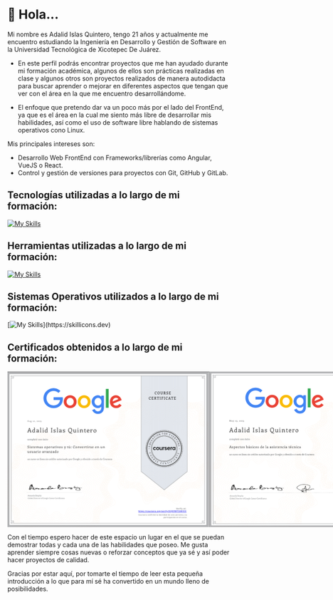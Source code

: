 # 👋 Hola... 
Mi nombre es Adalid Islas Quintero, tengo 21 años y
actualmente me encuentro estudiando la Ingeniería en Desarrollo y Gestión de Software en la
Universidad Tecnológica de Xicotepec De Juárez.
- En este perfil podrás encontrar proyectos que me han ayudado durante mi formación académica, algunos de ellos son prácticas realizadas en clase y algunos otros son proyectos realizados de manera autodidacta para buscar aprender o mejorar en diferentes aspectos que tengan que ver con el área en la que me encuentro desarrollándome.

- El enfoque que pretendo dar va un poco más por el lado del FrontEnd, ya que es el área en la cual me siento más libre de desarrollar mis habilidades,
así como el uso de software libre hablando de sistemas operativos cono Linux.

Mis principales intereses son:
- Desarrollo Web FrontEnd con Frameworks/librerías como Angular, VueJS o React.
- Control y gestión de versiones para proyectos con Git, GitHub y GitLab.

## Tecnologías utilizadas a lo largo de mi formación:
  
   [![My Skills](https://skillicons.dev/icons?i=js,html,css,react,vue,angular,ts,java,git,py,bootstrap,django,mysql,nodejs,npm)](https://skillicons.dev)

## Herramientas utilizadas a lo largo de mi formación:
  
   [![My Skills](https://skillicons.dev/icons?i=androidstudio,atom,github,gitlab,postman,sublime,vscode)](https://skillicons.dev)

## Sistemas Operativos utilizados a lo largo de mi formación:
  
  [![My Skills](https://skillicons.dev/icons?i=linux,windows,ubuntu,arch,debian,mint,)](https://skillicons.dev)

## Certificados obtenidos a lo largo de mi formación:

   <!-- - [@Aldair-NPM](https://www.github.com/Aldair-NPM)
   - [@EmilioMendozaCortes](https://www.github.com/EmilioMendozaCortes)
   - [@adalid2608](https://www.github.com/adalid2608) -->

   <style>
        .cert {
            display: flex;
            width: 90%;
            height: auto;
        }
    </style>
  
  <div class="cert">
        <img src="./img/Cert1.png" alt="">
        <img src="./img/Cert2.png" alt="">
        <img src="./img/Cert3.png" alt="">
        <img src="./img/Cert4.png" alt="">
    </div>     

Con el tiempo espero hacer de este espacio un lugar en el que se puedan demostrar
todas y cada una de las habilidades que poseo.
Me gusta aprender siempre cosas nuevas o reforzar conceptos que ya sé y así poder hacer proyectos de calidad.

Gracias por estar aquí, por tomarte el tiempo de leer esta pequeña introducción a lo que para mí sé ha convertido en un mundo lleno de posibilidades.
